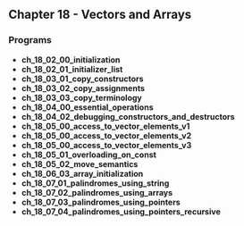 ## Chapter 18 - Vectors and Arrays

### Programs
* **ch_18_02_00_initialization**
* **ch_18_02_01_initializer_list**
* **ch_18_03_01_copy_constructors**
* **ch_18_03_02_copy_assignments**
* **ch_18_03_03_copy_terminology**
* **ch_18_04_00_essential_operations**
* **ch_18_04_02_debugging_constructors_and_destructors**
* **ch_18_05_00_access_to_vector_elements_v1**
* **ch_18_05_00_access_to_vector_elements_v2**
* **ch_18_05_00_access_to_vector_elements_v3**
* **ch_18_05_01_overloading_on_const**
* **ch_18_05_02_move_semantics**
* **ch_18_06_03_array_initialization**
* **ch_18_07_01_palindromes_using_string**
* **ch_18_07_02_palindromes_using_arrays**
* **ch_18_07_03_palindromes_using_pointers**
* **ch_18_07_04_palindromes_using_pointers_recursive** 
